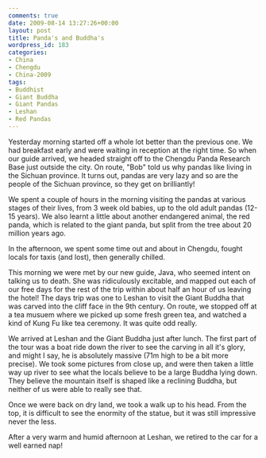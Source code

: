 ```yaml
---
comments: true
date: 2009-08-14 13:27:26+00:00
layout: post
title: Panda's and Buddha's
wordpress_id: 183
categories:
- China
- Chengdu
- China-2009
tags:
- Buddhist
- Giant Buddha
- Giant Pandas
- Leshan
- Red Pandas
---
```


Yesterday morning started off a whole lot better than the previous one. We had breakfast early and were waiting in reception at the right time. So when our guide arrived, we headed straight off to the Chengdu Panda Research Base just outside the city. On route, "Bob" told us why pandas like living in the Sichuan province. It turns out, pandas are very lazy and so are the people of the Sichuan province, so they get on brilliantly!

We spent a couple of hours in the morning visiting the pandas at various stages of their lives, from 3 week old babies, up to the old adult pandas (12-15 years). We also learnt a little about another endangered animal, the red panda, which is related to the giant panda, but split from the tree about 20 million years ago.



In the afternoon, we spent some time out and about in Chengdu, fought locals for taxis (and lost), then generally chilled.

This morning we were met by our new guide, Java, who seemed intent on talking us to death. She was ridiculously excitable, and mapped out each of our free days for the rest of the trip within about half an hour of us leaving the hotel! The days trip was one to Leshan to visit the Giant Buddha that was carved into the cliff face in the 9th century. On route, we stopped off at a tea musuem where we picked up some fresh green tea, and watched a kind of Kung Fu like tea ceremony. It was quite odd really.



We arrived at Leshan and the Giant Buddha just after lunch. The first part of the tour was a boat ride down the river to see the carving in all it's glory, and might I say, he is absolutely massive (71m high to be a bit more precise). We took some pictures from close up, and were then taken a little way up river to see what the locals believe to be a large Buddha lying down. They believe the mountain itself is shaped like a reclining Buddha, but neither of us were able to really see that.

Once we were back on dry land, we took a walk up to his head. From the top, it is difficult to see the enormity of the statue, but it was still impressive never the less.



After a very warm and humid afternoon at Leshan, we retired to the car for a well earned nap!
